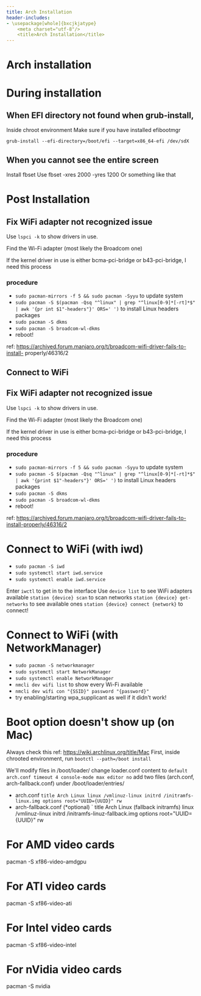 ```yaml
---
title: Arch Installation
header-includes:
- \usepackage[whole]{bxcjkjatype}
	<meta charset="utf-8"/>
    <title>Arch Installation</title>
---
```

# Arch installation

# During installation

## When EFI directory not found when grub-install, 
Inside chroot environment 
Make sure if you have installed efibootmgr 

`
grub-install --efi-directory=/boot/efi --target=x86_64-efi /dev/sdX
`

## When you cannot see the entire screen
Install fbset
Use
fbset -xres 2000 -yres 1200
Or something like that


# Post Installation
## Fix WiFi adapter not recognized issue
Use
`lspci -k`
to show drivers in use. 

Find the Wi-Fi adapter (most likely the Broadcom one)

If the kernel driver in use is either bcma-pci-bridge or b43-pci-bridge, I need 
this process

### procedure

- `sudo pacman-mirrors -f 5 && sudo pacman -Syyu` to update system
- `sudo pacman -S $(pacman -Qsq "^linux" | grep "^linux[0-9]*[-rt]*$" | awk '{pr
int $1"-headers"}' ORS=' ')` to install Linux headers packages
- `sudo pacman -S dkms`
- `sudo pacman -S broadcom-wl-dkms`
- reboot!

ref: https://archived.forum.manjaro.org/t/broadcom-wifi-driver-fails-to-install-
properly/46316/2

## Connect to WiFi
## Fix WiFi adapter not recognized issue
Use
`lspci -k`
to show drivers in use. 

Find the Wi-Fi adapter (most likely the Broadcom one)

If the kernel driver in use is either bcma-pci-bridge or b43-pci-bridge, I need this process

### procedure

- `sudo pacman-mirrors -f 5 && sudo pacman -Syyu` to update system
- `sudo pacman -S $(pacman -Qsq "^linux" | grep "^linux[0-9]*[-rt]*$" | awk '{print $1"-headers"}' ORS=' ')` to install Linux headers packages
- `sudo pacman -S dkms`
- `sudo pacman -S broadcom-wl-dkms`
- reboot!

ref: https://archived.forum.manjaro.org/t/broadcom-wifi-driver-fails-to-install-properly/46316/2

# Connect to WiFi (with iwd)
- `sudo pacman -S iwd`
- `sudo systemctl start iwd.service`
- `sudo systemctl enable iwd.service`

Enter `iwctl` to get in to the interface
Use `device list` to see WiFi adapters available
`station {device} scan` to scan networks
`station {device} get-networks` to see available ones
`station {device} connect {network}` to connect!

# Connect to WiFi (with NetworkManager)
- `sudo pacman -S networkmanager`
-  `sudo systemctl start NetworkManager`
-  `sudo systemctl enable NetworkManager`
-  `nmcli dev wifi list` to show every Wi-Fi available
-  `nmcli dev wifi con "{SSID}" password "{password}"`
-  try enabling/starting wpa_supplicant as well if it didn't work!


# Boot option doesn't show up (on Mac)
Always check this ref: https://wiki.archlinux.org/title/Mac
First, inside chrooted environment, run
`bootctl --path=/boot install`

We'll modify files in /boot/loader/
change loader.conf content to
`
default arch.conf
timeout 4
console-mode max
editor no
`
add two files (arch.conf, arch-fallback.conf) under /boot/loader/entries/
- arch.conf
`
title Arch Linux
linux /vmlinuz-linux
initrd /initramfs-linux.img
options root="UUID={UUID}" rw
`
- arch-fallback.conf (*optional)
`
title Arch Linux (fallback initramfs)
linux /vmlinuz-linux
initrd /initramfs-linuz-fallback.img
options root="UUID={UUID}" rw


# For AMD video cards
pacman -S xf86-video-amdgpu
# For ATI video cards
pacman -S xf86-video-ati
# For Intel video cards
pacman -S xf86-video-intel
# For nVidia video cards
pacman -S nvidia
